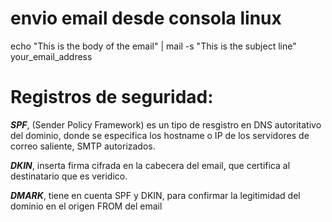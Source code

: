 # envio email desde consola linux

echo "This is the body of the email" | mail -s "This is the subject line" your_email_address


# Registros de seguridad:


***SPF***, (Sender Policy Framework) es un tipo de resgistro en DNS autoritativo del dominio, donde se especifica los hostname o IP de los servidores de correo saliente, SMTP autorizados.

***DKIN***, inserta  firma cifrada en la cabecera del email, que certifica al destinatario que es veridico.

***DMARK***, tiene en cuenta SPF y DKIN, para confirmar la legitimidad del dominio en el origen FROM del email
